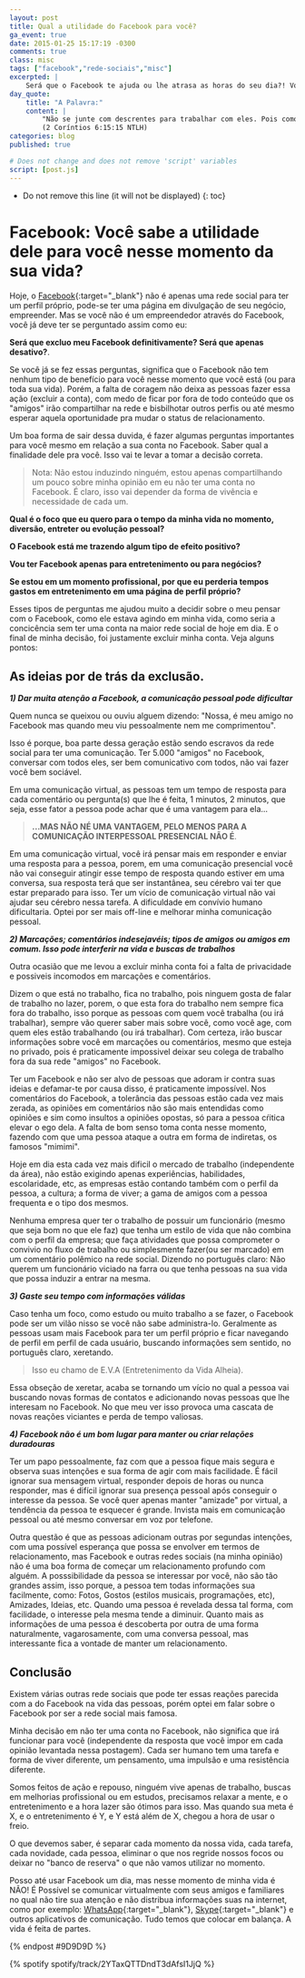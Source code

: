 ```yaml
---
layout: post
title: Qual a utilidade do Facebook para você?
ga_event: true
date: 2015-01-25 15:17:19 -0300
comments: true
class: misc
tags: ["facebook","rede-sociais","misc"]
excerpted: |
    Será que o Facebook te ajuda ou lhe atrasa as horas do seu dia?! Vou opinar um pouco o porque eu não tenho Facebook e alguns efeitos do mesmo faz com várias pessoas que tem uma conta.
day_quote:
    title: "A Palavra:"
    content: |
        "Não se junte com descrentes para trabalhar com eles. Pois como é que o certo pode ter alguma coisa a ver com o errado? Como é que a luz e a escuridão podem viver juntas? Como podem Cristo e o Diabo estar de acordo? O que um cristão e um descrente têm em comum?"<br>
        (2 Coríntios 6:15:15 NTLH)
categories: blog
published: true

# Does not change and does not remove 'script' variables
script: [post.js]
---
```


* Do not remove this line (it will not be displayed)
{: toc}

# Facebook: Você sabe a utilidade dele para você nesse momento da sua vida?

Hoje, o [Facebook](https://www.facebook.com){:target="_blank"} não é apenas uma rede social para ter um perfil próprio, pode-se ter uma página em divulgação de seu negócio, empreender. Mas se você não é um empreendedor através do Facebook, você já deve ter se perguntado assim como eu:

**Será que excluo meu Facebook definitivamente? Será que apenas desativo?**.

Se você já se fez essas perguntas, significa que o Facebook não tem nenhum tipo de benefício para você nesse momento que você está (ou para toda sua vida). Porém, a falta de coragem não deixa as pessoas fazer essa ação (excluir a conta), com medo de ficar por fora de todo conteúdo que os "amigos" irão compartilhar na rede e bisbilhotar outros perfis ou até mesmo esperar aquela oportunidade pra mudar o status de relacionamento.

Um boa forma de sair dessa duvida, é fazer algumas perguntas importantes para você mesmo em relação a sua conta no Facebook. Saber qual a finalidade dele pra você. Isso vai te levar a tomar a decisão correta.

> Nota: Não estou induzindo ninguém, estou apenas compartilhando um pouco 
> sobre minha opinião em eu não ter uma conta no Facebook. É claro, isso vai 
> depender da forma de vivência e necessidade de cada um.

**Qual é o foco que eu quero para o tempo da minha vida no momento, diversão, entreter ou evolução pessoal?**

**O Facebook está me trazendo algum tipo de efeito positivo?**

**Vou ter Facebook apenas para entretenimento ou para negócios?**

**Se estou em um momento profissional, por que eu perderia tempos gastos em entretenimento em uma página de perfil próprio?**

Esses tipos de perguntas me ajudou muito a decidir sobre o meu pensar com o Facebook, como ele estava agindo em minha vida, como seria a concicência sem ter uma conta na maior rede social de hoje em dia. E o final de minha decisão, foi justamente excluir minha conta. Veja alguns pontos:

## As ideias por de trás da exclusão.

***1) Dar muita atenção a Facebook, a comunicação pessoal pode dificultar***

Quem nunca se queixou ou ouviu alguem dizendo: "Nossa, é meu amigo no Facebook mas quando meu viu pessoalmente nem me comprimentou".

Isso é porque, boa parte dessa geração estão sendo escravos da rede social para ter uma comunicação. Ter 5.000 "amigos" no Facebook, conversar com todos eles, ser bem comunicativo com todos, não vai fazer você bem sociável.

Em uma comunicação virtual, as pessoas tem um tempo de resposta para cada comentário ou pergunta(s) que lhe é feita, 1 minutos, 2 minutos, que seja, esse fator a pessoa pode achar que é uma vantagem para ela...

> **...MAS NÃO NÉ UMA VANTAGEM, PELO MENOS PARA A COMUNICAÇÃO INTERPESSOAL 
> PRESENCIAL NÃO É**.

Em uma comunicação virtual, você irá pensar mais em responder e enviar uma resposta para a pessoa, porem, em uma comunicação presencial você não vai conseguir atingir esse tempo de resposta quando estiver em uma conversa, sua resposta terá que ser instantânea, seu cérebro vai ter que estar preparado para isso. Ter um vício de comunicação virtual não vai ajudar seu cérebro nessa tarefa. A dificuldade em convívio humano dificultaria. Optei por ser mais off-line e melhorar minha comunicação pessoal.

***2) Marcações; comentários indesejavéis; tipos de amigos ou amigos em comum. Isso pode interferir na vida e buscas de trabalhos***

Outra ocasião que me levou a excluir minha conta foi a falta de privacidade e possiveis incomodos em marcações e comentários.

Dizem o que está no trabalho, fica no trabalho, pois ninguem gosta de falar de trabalho no lazer, porem, o que esta fora do trabalho nem sempre fica fora do trabalho, isso porque as pessoas com quem você trabalha (ou irá trabalhar), sempre vão querer saber mais sobre você, como você age, com quem eles estão trabalhando (ou irá trabalhar). Com certeza, irão buscar informações sobre você em marcações ou comentários, mesmo que esteja no privado, pois é praticamente impossivel deixar seu colega de trabalho fora da sua rede "amigos" no Facebook.

Ter um Facebook e não ser alvo de pessoas que adoram ir contra suas ideias e defamar-te por causa disso, é praticamente impossível. Nos comentários do Facebook, a tolerância das pessoas estão cada vez mais zerada, as opiniões em comentários não são mais entendidas como opiniões e sim como insultos a opiniões opostas, só para a pessoa cŕitica elevar o ego dela. A falta de bom senso toma conta nesse momento, fazendo com que uma pessoa ataque a outra em forma de indiretas, os famosos "mimimi".

Hoje em dia esta cada vez mais dificil o mercado de trabalho (independente da área), não estão exigindo apenas experiências, habilidades, escolaridade, etc, as empresas estão contando também com o perfil da pessoa, a cultura; a forma de viver; a gama de amigos com a pessoa frequenta e o tipo dos mesmos.

Nenhuma empresa quer ter o trabalho de possuir um funcionário (mesmo que seja bom no que ele faz) que tenha um estilo de vida que não combina com o perfil da empresa; que faça atividades que possa comprometer o convivio no fluxo de trabalho ou simplesmente fazer(ou ser marcado) em um comentário polêmico na rede social. Dizendo no português claro: Não querem um funcionário viciado na farra ou que tenha pessoas na sua vida que possa induzir a entrar na mesma.


***3) Gaste seu tempo com informações válidas***

Caso tenha um foco, como estudo ou muito trabalho a se fazer, o Facebook pode ser um vilão nisso se você não sabe administra-lo. Geralmente as pessoas usam mais Facebook para ter um perfil próprio e ficar navegando de perfil em perfil de cada usuário, buscando informações sem sentido, no português claro, xeretando. 

> Isso eu chamo de E.V.A (Entretenimento da Vida Alheia).

Essa obseção de xeretar, acaba se tornando um vício no qual a pessoa vai buscando novas formas de contatos e adicionando novas pessoas que lhe interesam no Facebook. No que meu ver isso provoca uma cascata de novas reações viciantes e perda de tempo valiosas.

***4) Facebook não é um bom lugar para manter ou criar relações duradouras***

Ter um papo pessoalmente, faz com que a pessoa fique mais segura e observa suas intenções e sua forma de agir com mais facilidade. É fácil ignorar sua mensagem virtual, responder depois de horas ou nunca responder, mas é difícil ignorar sua presença pessoal após conseguir o interesse da pessoa. Se você quer apenas manter "amizade" por virtual, a tendência da pessoa te esquecer é grande. Invista mais em comunicação pessoal ou até mesmo conversar em voz por telefone.

Outra questão é que as pessoas adicionam outras por segundas intenções, com uma possível esperança que possa se envolver em termos de relacionamento, mas Facebook e outras redes sociais (na minha opinião) não é uma boa forma de começar um relacionamento profundo com alguém.
A posssibilidade da pessoa se interessar por você, não são tão grandes assim, isso porque, a pessoa tem todas informações sua facilmente, como: Fotos, Gostos (estilos musicais, programações, etc), Amizades, Ideias, etc. Quando uma pessoa é revelada dessa tal forma, com facilidade, o interesse pela mesma tende a diminuir. Quanto mais as informações de uma pessoa é descoberta por outra de uma forma naturalmente, vagarosamente, com uma conversa pessoal, mas interessante fica a vontade de manter um relacionamento.


## Conclusão

Existem várias outras rede sociais que pode ter essas reações parecida com a do Facebook na vida das pessoas, porém optei em falar sobre o Facebook por ser a rede social mais famosa.

Minha decisão em não ter uma conta no Facebook, não significa que irá funcionar para você (independente da resposta que você impor em cada opinião levantada nessa postagem). Cada ser humano tem uma tarefa e forma de viver diferente, um pensamento, uma impulsão e uma resistência diferente.

Somos feitos de ação e repouso, ninguém vive apenas de trabalho, buscas em melhorias profissional ou em estudos, precisamos relaxar a mente, e o entretenimento e a hora lazer são ótimos para isso. Mas quando sua meta é X, e o entretenimento é Y, e Y está além de X, chegou a hora de usar o freio.

O que devemos saber, é separar cada momento da nossa vida, cada tarefa, cada novidade, cada pessoa, eliminar o que nos regride nossos focos ou deixar no "banco de reserva" o que não vamos utilizar no momento. 

Posso até usar Facebook um dia, mas nesse momento de minha vida é NÃO! É Possível se comunicar virtualmente com seus amigos e familiares no qual não tire sua atenção e não distribua informações suas na internet, como por exemplo: [WhatsApp](https://www.whatsapp.com/?l=pt_br){:target="_blank"}, [Skype](https://www.skype.com/pt-br/){:target="_blank"} e outros aplicativos de comunicação. Tudo temos que colocar em balança. A vida é feita de partes.


{% endpost #9D9D9D %}

{% spotify spotify/track/2YTaxQTTDndT3dAfsI1JjQ %}